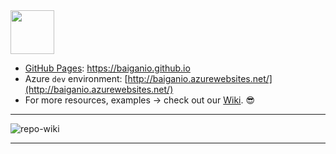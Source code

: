  <img width="70" src="https://raw.githubusercontent.com/BaiGanio/baiganio.github.io/common/Useful%20Things/Ganio.jpg" />
  
* [GitHub Pages](https://pages.github.com/): <a href="https://baiganio.github.io" target="_blank">https://baiganio.github.io</a>
* Azure `dev` environment: [http://baiganio.azurewebsites.net/](http://baiganio.azurewebsites.net/)
* For more resources, examples -> check out our [Wiki](https://github.com/BaiGanio/baiganio.github.io/wiki). &#128526;
***
![repo-wiki](https://raw.githubusercontent.com/BaiGanio/baiganio.github.io/common/Useful%20Things/bg-wiki.png)

***
